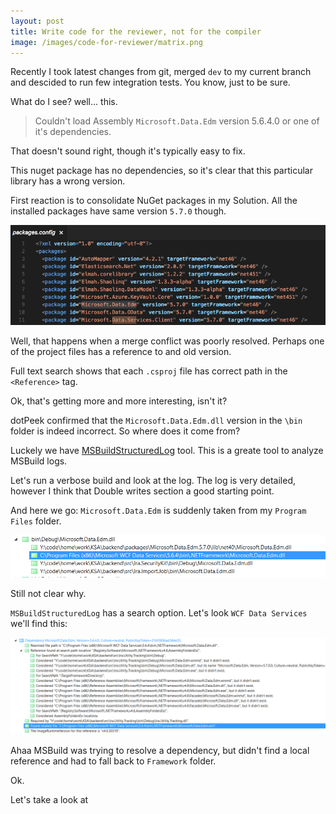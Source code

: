 ```yaml
---
layout: post
title: Write code for the reviewer, not for the compiler 
image: /images/code-for-reviewer/matrix.png
---
```


Recently I took latest changes from git, merged `dev` to my current branch and descided to run few integration tests. You know, just to be sure.

What do I see? well... this.

>Couldn't load Assembly `Microsoft.Data.Edm` version 5.6.4.0 or one of it's dependencies.

That doesn't sound right, though it's typically easy to fix. 

This nuget package has no dependencies, so it's clear that this particular library has a wrong version.

First reaction is to consolidate NuGet packages in my Solution. All the installed packages have same version `5.7.0` though.

![Package.config sample](/images/2016-12-msbuild-investigation/installed-package-version.png)

Well, that happens when a merge conflict was poorly resolved. Perhaps one of the project files has a reference to 
and old version. 

Full text search shows that each `.csproj` file has correct path in the `<Reference>` tag. 

Ok, that's getting more and more interesting, isn't it? 

dotPeek confirmed that the `Microsoft.Data.Edm.dll` version in the `\bin` folder is indeed incorrect. So where does it come from? 

Luckely we have [MSBuildStructuredLog](https://github.com/KirillOsenkov/MSBuildStructuredLog) tool. This is a greate tool to analyze MSBuild logs.

Let's run a verbose build and look at the log. The log is very detailed, however I think that Double writes section a good starting point.

And here we go: `Microsoft.Data.Edm` is suddenly taken from my `Program Files` folder.

![MSBuild log](/images/2016-12-msbuild-investigation/msbuild-log-double-writes.png)

Still not clear why.

`MSBuildStructuredLog` has a search option. Let's look `WCF Data Services` we'll find this:

![MSBuild log](/images/2016-12-msbuild-investigation/msbuild-log-search.png)

Ahaa MSBuild was trying to resolve a dependency, but didn't find a local reference and had to fall back to `Framework` folder.

Ok.





Let's take a look at 
